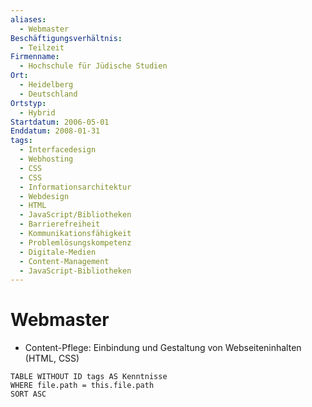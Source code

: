 ```yaml
---
aliases:
  - Webmaster
Beschäftigungsverhältnis:
  - Teilzeit
Firmenname:
  - Hochschule für Jüdische Studien
Ort:
  - Heidelberg
  - Deutschland
Ortstyp:
  - Hybrid
Startdatum: 2006-05-01
Enddatum: 2008-01-31
tags:
  - Interfacedesign
  - Webhosting
  - CSS
  - CSS
  - Informationsarchitektur
  - Webdesign
  - HTML
  - JavaScript/Bibliotheken
  - Barrierefreiheit
  - Kommunikationsfähigkeit
  - Problemlösungskompetenz
  - Digitale-Medien
  - Content-Management
  - JavaScript-Bibliotheken
---
```

# Webmaster

- Content-Pflege: Einbindung und Gestaltung von Webseiteninhalten (HTML, CSS)

```dataview
TABLE WITHOUT ID tags AS Kenntnisse
WHERE file.path = this.file.path
SORT ASC
```